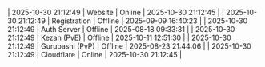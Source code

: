 | 2025-10-30 21:12:49 | Website | Online | 2025-10-30 21:12:45 |
| 2025-10-30 21:12:49 | Registration | Offline | 2025-09-09 16:40:23 |
| 2025-10-30 21:12:49 | Auth Server | Offline | 2025-08-18 09:33:31 |
| 2025-10-30 21:12:49 | Kezan (PvE) | Offline | 2025-10-11 12:51:30 |
| 2025-10-30 21:12:49 | Gurubashi (PvP) | Offline | 2025-08-23 21:44:06 |
| 2025-10-30 21:12:49 | Cloudflare | Online | 2025-10-30 21:12:45 |
